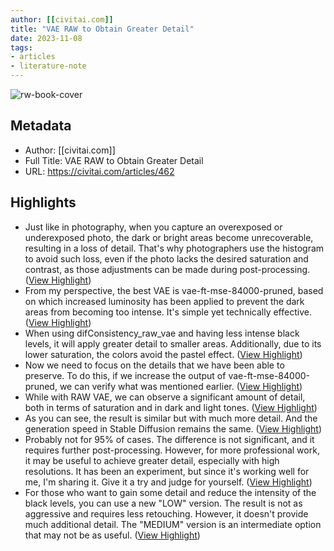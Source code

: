 ```yaml
---
author: [[civitai.com]]
title: "VAE RAW to Obtain Greater Detail"
date: 2023-11-08
tags: 
- articles
- literature-note
---
```

![rw-book-cover](https://image.civitai.com/xG1nkqKTMzGDvpLrqFT7WA/391ea021-ddf3-4531-af6e-5df33345d66f/width=1200/391ea021-ddf3-4531-af6e-5df33345d66f.jpeg)

## Metadata
- Author: [[civitai.com]]
- Full Title: VAE RAW to Obtain Greater Detail
- URL: https://civitai.com/articles/462

## Highlights
- Just like in photography, when you capture an overexposed or underexposed photo, the dark or bright areas become unrecoverable, resulting in a loss of detail.
  That's why photographers use the histogram to avoid such loss, even if the photo lacks the desired saturation and contrast, as those adjustments can be made during post-processing. ([View Highlight](https://read.readwise.io/read/01heq63ht04q30yg6chwmmd56c))
- From my perspective, the best VAE is vae-ft-mse-84000-pruned, based on which increased luminosity has been applied to prevent the dark areas from becoming too intense. It's simple yet technically effective. ([View Highlight](https://read.readwise.io/read/01heq645efvq2j791qp9ext73r))
- When using difConsistency_raw_vae and having less intense black levels, it will apply greater detail to smaller areas. Additionally, due to its lower saturation, the colors avoid the pastel effect. ([View Highlight](https://read.readwise.io/read/01heq64pvmqzpybdebcg78csv1))
- Now we need to focus on the details that we have been able to preserve. To do this, if we increase the output of vae-ft-mse-84000-pruned, we can verify what was mentioned earlier. ([View Highlight](https://read.readwise.io/read/01heq656n01a32vw86jw6tfnt6))
- While with RAW VAE, we can observe a significant amount of detail, both in terms of saturation and in dark and light tones. ([View Highlight](https://read.readwise.io/read/01heq65g0rrprpk07awfyffrkk))
- As you can see, the result is similar but with much more detail. And the generation speed in Stable Diffusion remains the same. ([View Highlight](https://read.readwise.io/read/01heq6691ep906asf4n966p0dh))
- Probably not for 95% of cases. The difference is not significant, and it requires further post-processing. However, for more professional work, it may be useful to achieve greater detail, especially with high resolutions.
  It has been an experiment, but since it's working well for me, I'm sharing it. Give it a try and judge for yourself. ([View Highlight](https://read.readwise.io/read/01heq66h5qfdn1s7hepch07w3d))
- For those who want to gain some detail and reduce the intensity of the black levels, you can use a new "LOW" version. The result is not as aggressive and requires less retouching. However, it doesn't provide much additional detail. The "MEDIUM" version is an intermediate option that may not be as useful. ([View Highlight](https://read.readwise.io/read/01heq67b8vdhxkbhyb58hn4s4a))

